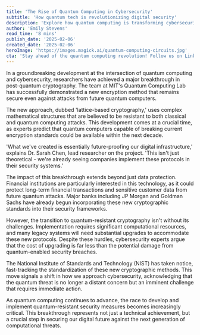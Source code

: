 ```yaml
---
title: 'The Rise of Quantum Computing in Cybersecurity'
subtitle: 'How quantum tech is revolutionizing digital security'
description: 'Explore how quantum computing is transforming cybersecurity with breakthroughs in post-quantum cryptography. Learn about the development of quantum-resistant encryption methods, their impact on financial institutions, and the challenges of transitioning to these new standards.'
author: 'Emily Stevens'
read_time: '8 mins'
publish_date: '2025-02-06'
created_date: '2025-02-06'
heroImage: 'https://images.magick.ai/quantum-computing-circuits.jpg'
cta: 'Stay ahead of the quantum computing revolution! Follow us on LinkedIn for daily updates on breakthrough technologies reshaping cybersecurity.'
---
```


In a groundbreaking development at the intersection of quantum computing and cybersecurity, researchers have achieved a major breakthrough in post-quantum cryptography. The team at MIT's Quantum Computing Lab has successfully demonstrated a new encryption method that remains secure even against attacks from future quantum computers.

The new approach, dubbed 'lattice-based cryptography,' uses complex mathematical structures that are believed to be resistant to both classical and quantum computing attacks. This development comes at a crucial time, as experts predict that quantum computers capable of breaking current encryption standards could be available within the next decade.

'What we've created is essentially future-proofing our digital infrastructure,' explains Dr. Sarah Chen, lead researcher on the project. 'This isn't just theoretical - we're already seeing companies implement these protocols in their security systems.'

The impact of this breakthrough extends beyond just data protection. Financial institutions are particularly interested in this technology, as it could protect long-term financial transactions and sensitive customer data from future quantum attacks. Major banks including JP Morgan and Goldman Sachs have already begun incorporating these new cryptographic standards into their security frameworks.

However, the transition to quantum-resistant cryptography isn't without its challenges. Implementation requires significant computational resources, and many legacy systems will need substantial upgrades to accommodate these new protocols. Despite these hurdles, cybersecurity experts argue that the cost of upgrading is far less than the potential damage from quantum-enabled security breaches.

The National Institute of Standards and Technology (NIST) has taken notice, fast-tracking the standardization of these new cryptographic methods. This move signals a shift in how we approach cybersecurity, acknowledging that the quantum threat is no longer a distant concern but an imminent challenge that requires immediate action.

As quantum computing continues to advance, the race to develop and implement quantum-resistant security measures becomes increasingly critical. This breakthrough represents not just a technical achievement, but a crucial step in securing our digital future against the next generation of computational threats.